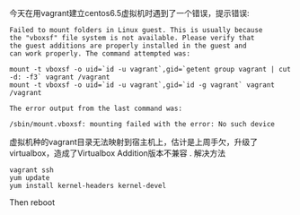 今天在用vagrant建立centos6.5虚拟机时遇到了一个错误，提示错误:
```
Failed to mount folders in Linux guest. This is usually because
the "vboxsf" file system is not available. Please verify that
the guest additions are properly installed in the guest and
can work properly. The command attempted was:

mount -t vboxsf -o uid=`id -u vagrant`,gid=`getent group vagrant | cut -d: -f3` vagrant /vagrant
mount -t vboxsf -o uid=`id -u vagrant`,gid=`id -g vagrant` vagrant /vagrant

The error output from the last command was:

/sbin/mount.vboxsf: mounting failed with the error: No such device
```
虚拟机种的vagrant目录无法映射到宿主机上，估计是上周手欠，升级了virtualbox，造成了Virtualbox Addition版本不兼容 .
解决方法
```
vagrant ssh
yum update
yum install kernel-headers kernel-devel
```
Then reboot
